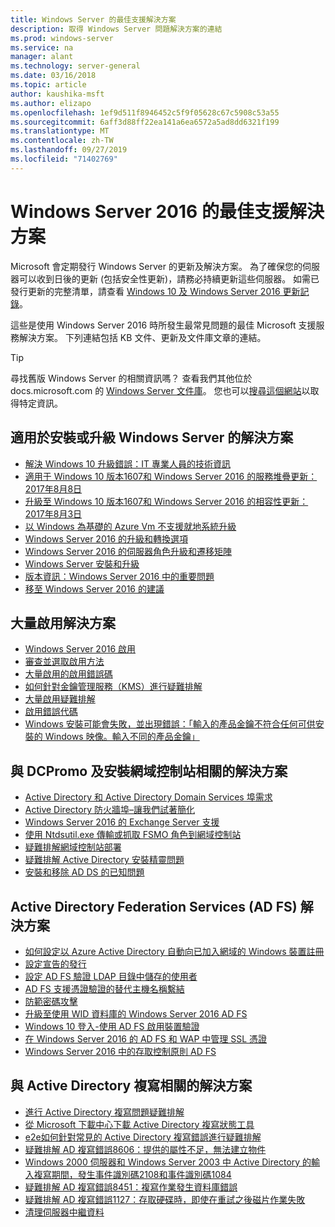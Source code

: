 ```yaml
---
title: Windows Server 的最佳支援解決方案
description: 取得 Windows Server 問題解決方案的連結
ms.prod: windows-server
ms.service: na
manager: alant
ms.technology: server-general
ms.date: 03/16/2018
ms.topic: article
author: kaushika-msft
ms.author: elizapo
ms.openlocfilehash: 1ef9d511f8946452c5f9f05628c67c5908c53a55
ms.sourcegitcommit: 6aff3d88ff22ea141a6ea6572a5ad8dd6321f199
ms.translationtype: MT
ms.contentlocale: zh-TW
ms.lasthandoff: 09/27/2019
ms.locfileid: "71402769"
---
```

# <a name="top-support-solutions-for-windows-server-2016"></a>Windows Server 2016 的最佳支援解決方案

Microsoft 會定期發行 Windows Server 的更新及解決方案。 為了確保您的伺服器可以收到日後的更新 (包括安全性更新)，請務必持續更新這些伺服器。 如需已發行更新的完整清單，請查看 [Windows 10 及 Windows Server 2016 更新記錄](https://support.microsoft.com/en-us/help/4000825/windows-10-windows-server-2016-update-history)。

這些是使用 Windows Server 2016 時所發生最常見問題的最佳 Microsoft 支援服務解決方案。 下列連結包括 KB 文件、更新及文件庫文章的連結。

>[!TIP]
> 尋找舊版 Windows Server 的相關資訊嗎？ 查看我們其他位於 docs.microsoft.com 的 [Windows Server 文件庫](/previous-versions/windows/)。 您也可以[搜尋這個網站](https://docs.microsoft.com/search/index?search=Windows+Server&dataSource=previousVersions)以取得特定資訊。

## <a name="solutions-for-installing-or-upgrading-windows-server"></a>適用於安裝或升級 Windows Server 的解決方案

- [解決 Windows 10 升級錯誤：IT 專業人員的技術資訊](https://docs.microsoft.com/windows/deployment/upgrade/resolve-windows-10-upgrade-errors)
- [適用于 Windows 10 版本1607和 Windows Server 2016 的服務堆疊更新：2017年8月8日](https://support.microsoft.com/en-US/help/4035631)
- [升級至 Windows 10 版本1607和 Windows Server 2016 的相容性更新：2017年8月3日](https://support.microsoft.com/en-US/help/4033524)
- [以 Windows 為基礎的 Azure Vm 不支援就地系統升級](https://support.microsoft.com/en-US/help/4014997)
- [Windows Server 2016 的升級和轉換選項](../get-started/supported-upgrade-paths.md)
- [Windows Server 2016 的伺服器角色升級和遷移矩陣](../get-started/server-role-upgradeability-table.md)
- [Windows Server 安裝和升級](../get-started/installation-and-upgrade.md)
- [版本資訊：Windows Server 2016 中的重要問題](../get-started/windows-server-2016-ga-release-notes.md)
- [移至 Windows Server 2016 的建議](../get-started/recommendations-moving-to-server2016.md)

## <a name="solutions-for-volume-activation"></a>大量啟用解決方案
- [Windows Server 2016 啟用](../get-started/server-2016-activation.md)
- [審查並選取啟用方法](https://technet.microsoft.com/library/jj134256(ws.11).aspx)
- [大量啟用的啟用錯誤碼](https://technet.microsoft.com/library/dn502528.aspx)
- [如何針對金鑰管理服務（KMS）進行疑難排解](https://technet.microsoft.com/library/ee939272.aspx)
- [大量啟用疑難排解](https://technet.microsoft.com/library/ff793439.aspx)
- [啟用錯誤代碼](https://technet.microsoft.com/library/ff793399.aspx)
- [Windows 安裝可能會失敗，並出現錯誤：「輸入的產品金鑰不符合任何可供安裝的 Windows 映像。輸入不同的產品金鑰」](https://support.microsoft.com/help/2796988/windows-8-or-windows-server-2012-installation-may-fail-with-error-mess)

## <a name="solutions-related-to-dcpromo-and-installing-domain-controllers"></a>與 DCPromo 及安裝網域控制站相關的解決方案
- [Active Directory 和 Active Directory Domain Services 埠需求](https://technet.microsoft.com/library/dd772723(v=ws.10).aspx)
- [Active Directory 防火牆埠–讓我們試著簡化](http://blogs.msmvps.com/acefekay/2011/11/01/active-directory-firewall-ports-let-s-try-to-make-this-simple/)
- [Windows Server 2016 的 Exchange Server 支援](https://technet.microsoft.com/library/ff728623(v=exchg.150).aspx)
- [使用 Ntdsutil.exe 傳輸或抓取 FSMO 角色到網域控制站](https://support.microsoft.com/kb/255504)
- [疑難排解網域控制站部署](../identity/ad-ds/deploy/troubleshooting-domain-controller-deployment.md)
- [疑難排解 Active Directory 安裝精靈問題](https://msdn.microsoft.com/library/bb727058.aspx)
- [安裝和移除 AD DS 的已知問題](https://technet.microsoft.com/library/cc754463(v=ws.10).aspx)

## <a name="solutions-for-active-directory-federation-services-ad-fs"></a>Active Directory Federation Services (AD FS) 解決方案
- [如何設定以 Azure Active Directory 自動向已加入網域的 Windows 裝置註冊](/azure/active-directory/active-directory-conditional-access-automatic-device-registration-setup)
- [設定宣告的發行](/azure/active-directory/device-management-hybrid-azuread-joined-devices-setup#step-2-setup-issuance-of-claims)
- [設定 AD FS 驗證 LDAP 目錄中儲存的使用者](../identity/ad-fs/operations/configure-ad-fs-to-authenticate-users-stored-in-ldap-directories.md)
- [AD FS 支援憑證驗證的替代主機名稱繫結](../identity/ad-fs/operations/ad-fs-support-for-alternate-hostname-binding-for-certificate-authentication.md)
- [防範密碼攻擊](https://blogs.technet.microsoft.com/tspring/2017/01/20/federated-to-microsoft-cloud-and-account-lockouts/)
- [升級至使用 WID 資料庫的 Windows Server 2016 AD FS](../identity/ad-fs/deployment/upgrading-to-ad-fs-in-windows-server-2016.md)
- [Windows 10 登入-使用 AD FS 啟用裝置驗證](../identity/ad-fs/operations/configure-device-based-conditional-access-on-premises.md)
- [在 Windows Server 2016 的 AD FS 和 WAP 中管理 SSL 憑證](../identity/ad-fs/operations/manage-ssl-certificates-ad-fs-wap-2016.md)
- [Windows Server 2016 中的存取控制原則 AD FS](../identity/ad-fs/operations/access-control-policies-in-ad-fs.md)

## <a name="solutions-related-to-active-directory-replication"></a>與 Active Directory 複寫相關的解決方案

- [進行 Active Directory 複寫問題疑難排解](../identity/ad-ds/manage/troubleshoot/troubleshooting-active-directory-replication-problems.md)
- [從 Microsoft 下載中心下載 Active Directory 複寫狀態工具](https://www.microsoft.com/en-in/download/details.aspx?id=30005)
- [e2e如何針對常見的 Active Directory 複寫錯誤進行疑難排解](https://support.microsoft.com/kb/3108513)
- [疑難排解 AD 複寫錯誤8606：提供的屬性不足，無法建立物件](https://support.microsoft.com/kb/2028495)
- [Windows 2000 伺服器和 Windows Server 2003 中 Active Directory 的輸入複寫期間，發生事件識別碼2108和事件識別碼1084](https://support.microsoft.com/kb/837932)
- [疑難排解 AD 複寫錯誤8451：複寫作業發生資料庫錯誤](https://support.microsoft.com/kb/2645996)
- [疑難排解 AD 複寫錯誤1127：存取硬碟時，即使在重試之後磁片作業失敗](https://support.microsoft.com/kb/2025726)
- [清理伺服器中繼資料](https://technet.microsoft.com/library/cc816907.aspx)